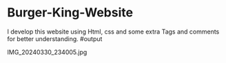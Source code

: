 # Burger-King-Website
 I develop this website using Html, css and some extra Tags and comments for better understanding.
 #output

 IMG_20240330_234005.jpg
 
